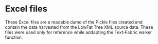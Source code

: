 # Excel files

These Excel files are a readable dumo of the Pickle files created and contain the data harvested from the LowFat Tree XML source data. These files were used only for reference while addapting the Text-Fabric walker function.
